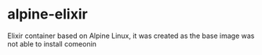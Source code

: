 # alpine-elixir
Elixir container based on Alpine Linux, it was created as the base image was not able to install comeonin
